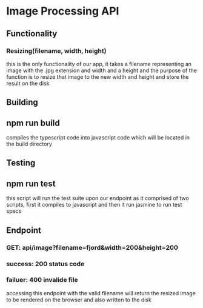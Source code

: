# Image Processing API

## Functionality
### Resizing(filename, width, height)
this is the only functionality of our app, it takes a filename representing an image with the .jpg extension and width and a height and the purpose of the function is to resize that image to the new width and height and store the result on the disk

## Building
## npm run build
compiles the typescript code into javascript code which will be located in the build directory

## Testing
## npm run test
this script will run the test suite upon our endpoint as it comprised of two scripts, first it compiles to javascript and then it run jasmine to run test specs

## Endpoint
### GET: api/image?filename=fjord&width=200&height=200
### success: 200 status code
### failuer: 400 invalide file
accessing this endpoint with the valid filename will return the resized image to be rendered on the browser and also written to the disk
